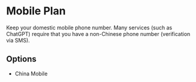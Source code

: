 # Mobile Plan

Keep your domestic mobile phone number. Many services (such as ChatGPT) require that you have a non-Chinese phone number (verification via SMS).

## Options
- China Mobile